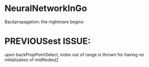 # NeuralNetworkInGo
Backpropagation: the nightmare begins
# PREVIOUSest ISSUE:
upon backPropPointSelect, index out of range is thrown for having no initialization of midNodes[]
